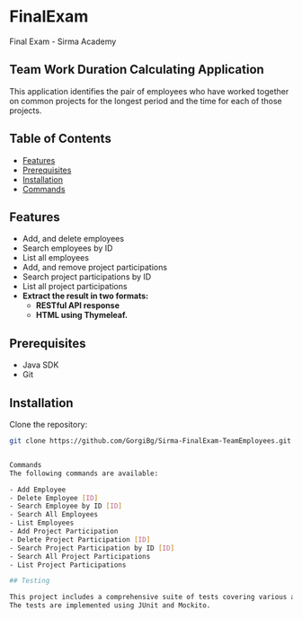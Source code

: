 # FinalExam
Final Exam - Sirma Academy

## Team Work Duration Calculating Application
This application identifies the pair of employees who have worked together on common projects for the longest period and the time for each of those projects.

## Table of Contents
- [Features](#features)
- [Prerequisites](#prerequisites)
- [Installation](#installation)
- [Commands](#commands)

## Features
- Add, and delete employees
- Search employees by ID
- List all employees
- Add, and remove project participations
- Search project participations by ID
- List all project participations
- **Extract the result in two formats:**
  - **RESTful API response**
  - **HTML using Thymeleaf.**

## Prerequisites
- Java SDK
- Git

## Installation
Clone the repository:
```bash
git clone https://github.com/GorgiBg/Sirma-FinalExam-TeamEmployees.git


Commands
The following commands are available:

- Add Employee
- Delete Employee [ID]
- Search Employee by ID [ID]
- Search All Employees
- List Employees
- Add Project Participation
- Delete Project Participation [ID]
- Search Project Participation by ID [ID]
- Search All Project Participations
- List Project Participations

## Testing

This project includes a comprehensive suite of tests covering various aspects, including unit tests and integration tests.
The tests are implemented using JUnit and Mockito.
